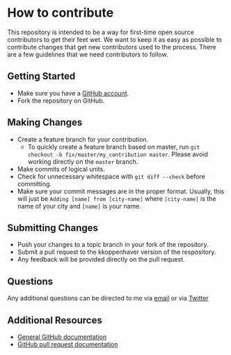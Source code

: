 # How to contribute

This repository is intended to be a way for first-time open source contributors
to get their feet wet. We want to keep it as easy as possible to contribute changes 
that get new contributors used to the process. There are a few guidelines that we
need contributors to follow.

## Getting Started

* Make sure you have a [GitHub account](https://github.com/signup/free).
* Fork the repository on GitHub.

## Making Changes

* Create a feature branch for your contribution.
  * To quickly create a feature branch based on master, run `git checkout -b
    fix/master/my_contribution master`. Please avoid working directly on the
    `master` branch.
* Make commits of logical units.
* Check for unnecessary whitespace with `git diff --check` before committing.
* Make sure your commit messages are in the proper format. Usually, this will just be 
`Adding [name] from [city-name]` where `[city-name]` is the name of your city and `[name]` is your name.

## Submitting Changes

* Push your changes to a topic branch in your fork of the repository.
* Submit a pull request to the kkoppenhaver version of the respository.
* Any feedback will be provided directly on the pull request.

## Questions

Any additional questions can be directed to me via 
[email](mailto:k.koppenhaver@gmail.com) or via [Twitter](https://twitter.com/kkoppenhaver)

## Additional Resources

* [General GitHub documentation](https://help.github.com/)
* [GitHub pull request documentation](https://help.github.com/articles/creating-a-pull-request/)
